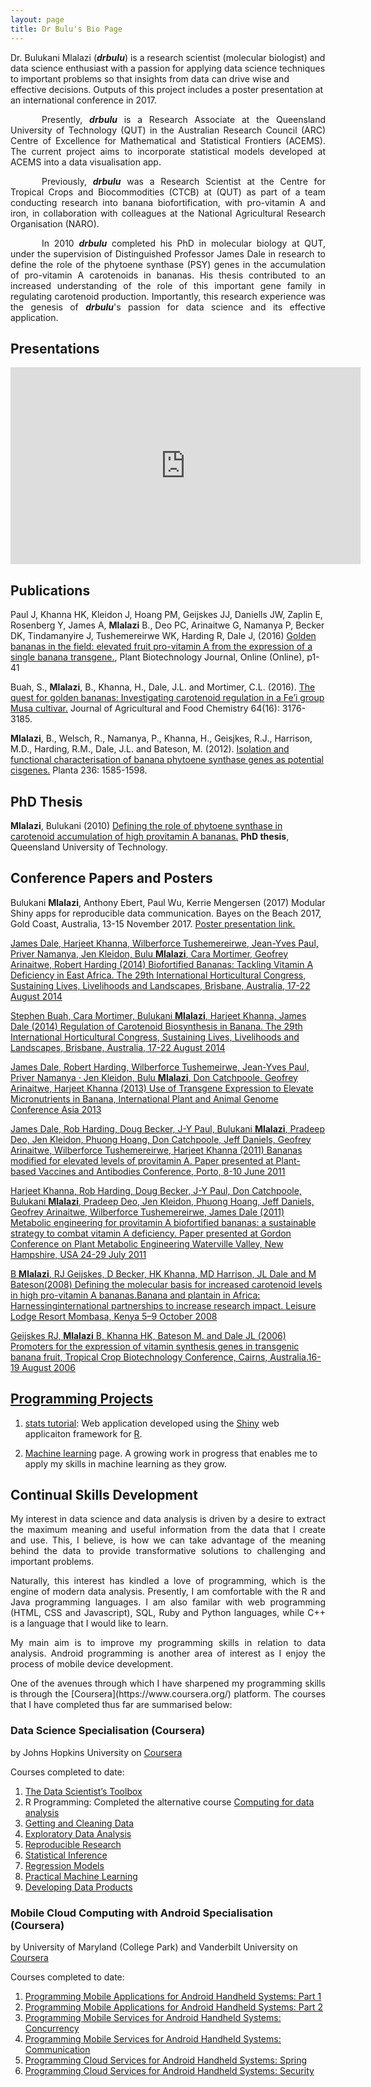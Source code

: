 ```yaml
---
layout: page
title: Dr Bulu's Bio Page
---
```


<p style="text-align: justify">

Dr. Bulukani Mlalazi (<b><i>drbulu</i></b>) is a research scientist (molecular biologist) and data science enthusiast with a passion for applying data science techniques to important problems so that insights from data can drive wise and effective decisions. Outputs of this project includes a poster presentation at an international conference in 2017.</p>

<p style="text-align: justify; text-indent: 50px;">
Presently, <b><i>drbulu</i></b> is a Research Associate at the Queensland University of Technology (QUT) in the Australian Research Council (ARC) Centre of Excellence for Mathematical and Statistical Frontiers (ACEMS). The current project aims to incorporate statistical models developed at ACEMS into a data visualisation app.</p>

<p style="text-align: justify; text-indent: 50px;">
Previously, <b><i>drbulu</i></b> was a Research Scientist at the Centre for Tropical Crops and Biocommodities (CTCB) at (QUT) as part of a team conducting research into banana biofortification, with pro-vitamin A and iron, in collaboration with colleagues at the National Agricultural Research Organisation (NARO). </p>

<p style="text-align: justify; text-indent: 50px;">
In 2010 <b><i>drbulu</i></b> completed his PhD in molecular biology at QUT, under the supervision of Distinguished Professor James Dale in research to define the role of the phytoene synthase (PSY) genes in the accumulation of pro-vitamin A carotenoids in bananas. His thesis contributed to an increased understanding of the role of this important gene family in regulating carotenoid production. Importantly, this research experience was the genesis of <b><i>drbulu</i></b>'s passion for data science and its effective application.</p>


## Presentations

<iframe width="560" height="315" src="https://www.youtube.com/embed/0GfG6-948rE" frameborder="0" allowfullscreen></iframe>

## Publications

Paul J, Khanna HK, Kleidon J, Hoang PM, Geijskes JJ, Daniells JW, Zaplin E, Rosenberg Y, James A, <b>Mlalazi</b> B., Deo PC, Arinaitwe G, Namanya P, Becker DK, Tindamanyire J, Tushemereirwe WK, Harding R, Dale J, (2016) [Golden bananas in the field: elevated fruit pro-vitamin A from the expression of a single banana transgene.](http://onlinelibrary.wiley.com/doi/10.1111/pbi.12650/abstract), Plant Biotechnology Journal, Online (Online), p1-41

Buah, S., <b>Mlalazi</b>, B., Khanna, H., Dale, J.L. and Mortimer, C.L. (2016). [The quest for golden bananas: Investigating carotenoid regulation in a Fe’i group Musa cultivar.](http://pubs.acs.org/doi/abs/10.1021/acs.jafc.5b05740) Journal of Agricultural and Food Chemistry 64(16): 3176-3185.

<b>Mlalazi</b>, B., Welsch, R., Namanya, P., Khanna, H., Geisjkes, R.J., Harrison, M.D., Harding, R.M., Dale, J.L. and Bateson, M. (2012). [Isolation and functional characterisation of banana phytoene synthase genes as potential cisgenes.](http://link.springer.com/article/10.1007%2Fs00425-012-1717-8) Planta 236: 1585-1598.

## PhD Thesis

<b>Mlalazi</b>, Bulukani (2010) [Defining the role of phytoene synthase in carotenoid accumulation of high provitamin A bananas.](http://eprints.qut.edu.au/48847/) <b>PhD thesis</b>, Queensland University of Technology. 

## Conference Papers and Posters

Bulukani <b>Mlalazi</b>, Anthony Ebert, Paul Wu, Kerrie Mengersen (2017) Modular Shiny apps for reproducible data communication. Bayes on the Beach 2017, Gold Coast, Australia, 13-15 November 2017. <a href="https://botb2017.wordpress.com/program-presentations/">Poster presentation link</b>.

James Dale, Harjeet Khanna, Wilberforce Tushemereirwe, Jean-Yves Paul, Priver Namanya, Jen Kleidon, Bulu <b>Mlalazi</b>, Cara Mortimer, Geofrey Arinaitwe, Robert Harding (2014) Biofortified Bananas: Tackling Vitamin A Deficiency in East Africa. The 29th International Horticultural Congress, Sustaining Lives, Livelihoods and Landscapes, Brisbane, Australia, 17-22 August 2014

Stephen Buah, Cara Mortimer, Bulukani <b>Mlalazi</b>, Harjeet Khanna, James Dale (2014) Regulation of Carotenoid Biosynthesis in Banana. The 29th International Horticultural Congress, Sustaining Lives, Livelihoods and Landscapes, Brisbane, Australia, 17-22 August 2014

James Dale, Robert Harding, Wilberforce Tushemeirwe, Jean-Yves Paul, Priver Namanya · Jen Kleidon, Bulu <b>Mlalazi</b>, Don Catchpoole, Geofrey Arinaitwe, Harjeet Khanna (2013) Use of Transgene Expression to Elevate Micronutrients in Banana, International Plant and Animal Genome Conference Asia 2013

James Dale, Rob Harding, Doug Becker, J-Y Paul, Bulukani <b>Mlalazi</b>, Pradeep Deo, Jen Kleidon, Phuong Hoang, Don Catchpoole, Jeff Daniels, Geofrey Arinaitwe, Wilberforce Tushemereirwe, Harjeet Khanna (2011) Bananas modified for elevated levels of provitamin A. Paper presented at Plant-based Vaccines and Antibodies Conference, Porto, 8-10 June 2011

Harjeet Khanna, Rob Harding, Doug Becker, J-Y Paul, Don Catchpoole, Bulukani <b>Mlalazi</b>, Pradeep Deo, Jen Kleidon, Phuong Hoang, Jeff Daniels, Geofrey Arinaitwe, Wilberforce Tushemereirwe, James Dale (2011) Metabolic engineering for provitamin A biofortified bananas: a sustainable strategy to combat vitamin A deficiency. Paper presented at Gordon Conference on Plant Metabolic Engineering Waterville Valley, New Hampshire, USA 24-29 July 2011

B <b>Mlalazi</b>, RJ Geijskes, D Becker, HK Khanna, MD Harrison, JL Dale and M Bateson(2008) Defining the molecular basis for increased carotenoid levels in high pro-vitamin A bananas.Banana and plantain in Africa: Harnessinginternational partnerships to increase research impact. Leisure Lodge Resort Mombasa, Kenya 5–9 October 2008

Geijskes RJ, <b>Mlalazi</b> B, Khanna HK, Bateson M. and Dale JL (2006) Promoters for the expression of vitamin synthesis genes in transgenic banana fruit, Tropical Crop Biotechnology Conference, Cairns, Australia.16-19 August 2006

## Programming Projects

1. [stats tutorial](https://drbulu.shinyapps.io/stats_tutorial): Web application developed using the [Shiny](http://shiny.rstudio.com/) web applicaiton framework for [R](https://www.r-project.org/).

2. [Machine learning](http://drbulu.github.io/machine_learning/) page. A growing work in progress that enables me to apply my skills in machine learning as they grow.

## Continual Skills Development
<p style="text-align: justify">My interest in data science and data analysis is driven by a desire to extract the maximum meaning and useful information from the data that I create and use. This, I believe, is how we can take advantage of the meaning behind the data to provide transformative solutions to challenging and important problems.</p>

<p style="text-align: justify">Naturally, this interest has kindled a love of programming, which is the engine of modern data analysis. Presently, I am comfortable with the R and Java programming languages. I am also familar with web programming (HTML, CSS and Javascript), SQL, Ruby and Python languages, while C++ is a language that I would like to learn.</p>

<p style="text-align: justify">My main aim is to improve my programming skills in relation to data analysis. Android programming is another area of interest as I enjoy the process of mobile device development.</p>

<p style="text-align: justify">One of the avenues through which I have sharpened my programming skills is through the [Coursera](https://www.coursera.org/) platform. The courses that I have completed thus far are summarised below:</p>

### Data Science Specialisation (Coursera)

by Johns Hopkins University on [Coursera](https://www.coursera.org/specializations/jhudatascience)

Courses completed to date:  

1. [The Data Scientist’s Toolbox](https://www.coursera.org/account/accomplishments/records/8PXuqxLHkBUcYEtx) 
2. R Programming: Completed the alternative course [Computing for data analysis](https://www.coursera.org/account/accomplishments/records/2BbZma4ZYsWYL4xC)
3. [Getting and Cleaning Data](https://www.coursera.org/account/accomplishments/records/6aKyUWnTzcZcnuDH)
4. [Exploratory Data Analysis](https://www.coursera.org/account/accomplishments/records/XjAgsM5nCUCM5rSh)
5. [Reproducible Research](https://www.coursera.org/account/accomplishments/records/G2HHVTudzQfDqHap)
6. [Statistical Inference](https://www.coursera.org/account/accomplishments/records/rywwSqWFCaqVhwut)
7. [Regression Models](https://www.coursera.org/account/accomplishments/records/BDNfLdV6mtH9MVnA)
8. [Practical Machine Learning](https://www.coursera.org/account/accomplishments/records/Gvbec52s9zdvSxFA)
9. [Developing Data Products](https://www.coursera.org/account/accomplishments/records/kpL5PuHMDje2sa9T)

### Mobile Cloud Computing with Android Specialisation (Coursera)

by University of Maryland (College Park) and Vanderbilt University on [Coursera](https://www.coursera.org/specializations/mobilecloudcomputing2)

Courses completed to date:  

1. [Programming Mobile Applications for Android Handheld Systems: Part 1](https://www.coursera.org/account/accomplishments/records/Qn4WBxzn6yscptjJ)
2. [Programming Mobile Applications for Android Handheld Systems: Part 2](https://www.coursera.org/account/accomplishments/records/vUTDwhM8fNyQemxT)
3. [Programming Mobile Services for Android Handheld Systems: Concurrency](https://www.coursera.org/account/accomplishments/records/RkwT6jNGBmNkcmjA)
4. [Programming Mobile Services for Android Handheld Systems: Communication](https://www.coursera.org/account/accomplishments/records/bB4eBKX57WfDgfAc)
5. [Programming Cloud Services for Android Handheld Systems: Spring](https://www.coursera.org/account/accomplishments/records/E4v657fMVYPG5CS8)
6. [Programming Cloud Services for Android Handheld Systems: Security](https://www.coursera.org/account/accomplishments/records/8xFxzJGRYRY4qA8x)

